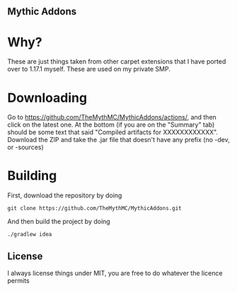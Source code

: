 ## Mythic Addons

# Why?
These are just things taken from other carpet extensions that I have ported over to 1.17.1 myself. These are used on my private SMP.

# Downloading
Go to https://github.com/TheMythMC/MythicAddons/actions/, and then click on the latest one. At the bottom (if you are on the "Summary" tab) should be some text that said "Compiled artifacts for XXXXXXXXXXXX". Download the ZIP and take the .jar file that doesn't have any prefix (no -dev, or -sources)

# Building
First, download the repository by doing
```
git clone https://github.com/TheMythMC/MythicAddons.git
```
And then build the project by doing
```
./gradlew idea
```

## License

I always license things under MIT, you are free to do whatever the licence permits
